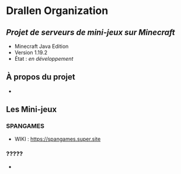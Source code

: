 # Drallen Organization
## _Projet de serveurs de mini-jeux sur Minecraft_

- Minecraft Java Edition
- Version 1.19.2
- État : _en développement_

## À propos du projet
- 

## Les Mini-jeux
### SPANGAMES
- WIKI : https://spangames.super.site
### ?????
-
